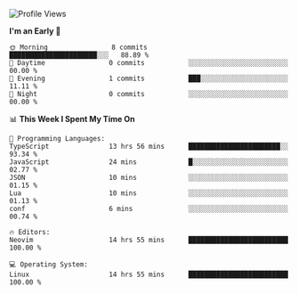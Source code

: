 <!--START_SECTION:waka-->
![Profile Views](http://img.shields.io/badge/Profile%20Views-11-blue)

**I'm an Early 🐤** 

```text
🌞 Morning                8 commits           ██████████████████████░░░   88.89 % 
🌆 Daytime                0 commits           ░░░░░░░░░░░░░░░░░░░░░░░░░   00.00 % 
🌃 Evening                1 commits           ███░░░░░░░░░░░░░░░░░░░░░░   11.11 % 
🌙 Night                  0 commits           ░░░░░░░░░░░░░░░░░░░░░░░░░   00.00 % 
```


📊 **This Week I Spent My Time On** 

```text
💬 Programming Languages: 
TypeScript               13 hrs 56 mins      ███████████████████████░░   93.34 % 
JavaScript               24 mins             █░░░░░░░░░░░░░░░░░░░░░░░░   02.77 % 
JSON                     10 mins             ░░░░░░░░░░░░░░░░░░░░░░░░░   01.15 % 
Lua                      10 mins             ░░░░░░░░░░░░░░░░░░░░░░░░░   01.13 % 
conf                     6 mins              ░░░░░░░░░░░░░░░░░░░░░░░░░   00.74 % 

🔥 Editors: 
Neovim                   14 hrs 55 mins      █████████████████████████   100.00 % 

💻 Operating System: 
Linux                    14 hrs 55 mins      █████████████████████████   100.00 % 
```


<!--END_SECTION:waka-->
